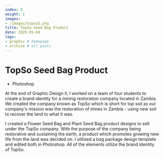 ```yaml
---
index: 8
weight: 1
images:
- /images/topso3.png
title: TopSo Seed Bag Product
date: 2020-05-04
tags:
- graphic # homepage
- archive # all posts
---
```


# TopSo Seed Bag Product
- Photoshop

At the end of Graphic Design II, I worked on a team of four students to create a brand identity for a mining restoration company located in Zambia. We created the company known as TopSo which is short for top soil as our company's mission was the restoration of mines in Zambia - using new soil to recover the land to what it was.

I created a Flower Seed Bag and Plant Seed Bag product designs to sell under the TopSo company. With the purpose of the company being restorative and sustaining the earth, a product which promotes growing new life from the land was decided on. I utilized a bag package design template and edited both in Photoshop. All of the elements utilize the brand identity of TopSo.


